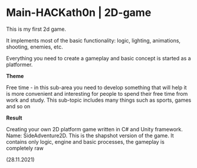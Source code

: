 # Main-HACKath0n | 2D-game

This is my first 2d game. 

It implements most of the basic functionality: logic, lighting, animations, shooting, enemies, etc. 

Everything you need to create a gameplay and basic concept is started as a platformer.

</hr>

<b>Theme</b>

Free time - in this sub-area you need to develop something that will help it is more convenient and interesting for people to spend their free time from work and study. This sub-topic includes many things such as sports, games and so on

</hr>

<b>Result</b>

Creating your own 2D platform game written in C# and Unity framework. Name: SideAdventure2D. This is the shapshot version of the game. It contains only logic, engine and basic processes, the gameplay is completely raw

(28.11.2021)
